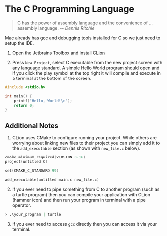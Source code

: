 # The C Programming Language
> C has the power of assembly language and the convenience of … assembly language. -- *Dennis Ritchie*

Mac already has gcc and debugging tools installed for C so we just need to setup the IDE.

1. Open the Jetbrains Toolbox and install [CLion](https://www.jetbrains.com/clion/)

2. Press `New Project`, select C executable from the new project screen with any language standard.
A simple Hello World program should open and if you click the play symbol at the top right it will compile and execute
in a terminal at the bottom of the screen.

```c
#include <stdio.h>

int main() {
    printf("Hello, World!\n");
    return 0;
}

```

## Additional Notes
1. CLion uses CMake to configure running your project. While others are worrying about linking new files to their project
you can simply add it to the `add_executable` section (as shown with `new_file.c` below).

```c
cmake_minimum_required(VERSION 3.16)
project(untitled C)

set(CMAKE_C_STANDARD 99)

add_executable(untitled main.c new_file.c)
```

2. If you ever need to pipe something from C to another program (such as a turtle program) then you can compile your
application with CLion (hammer icon) and then run your program in terminal with a pipe operator.

```bash
> .\your_program | turtle
```

3. If you ever need to access `gcc` directly then you can access it via your terminal.
